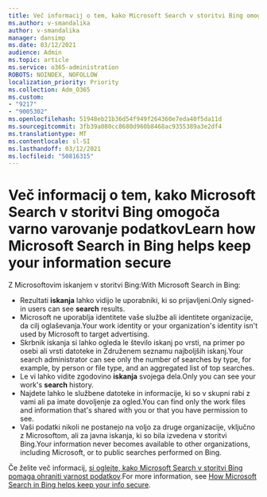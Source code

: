 ```yaml
---
title: Več informacij o tem, kako Microsoft Search v storitvi Bing omogoča varno varovanje podatkov
ms.author: v-smandalika
author: v-smandalika
manager: dansimp
ms.date: 03/12/2021
audience: Admin
ms.topic: article
ms.service: o365-administration
ROBOTS: NOINDEX, NOFOLLOW
localization_priority: Priority
ms.collection: Adm_O365
ms.custom:
- "9217"
- "9005302"
ms.openlocfilehash: 51948eb21b36d54f949f264360e7eda40f5da11d
ms.sourcegitcommit: 3fb39a080cc8680d960b8468ac9355389a3e2df4
ms.translationtype: MT
ms.contentlocale: sl-SI
ms.lasthandoff: 03/12/2021
ms.locfileid: "50816315"
---
```

# <a name="learn-how-microsoft-search-in-bing-helps-keep-your-information-secure"></a><span data-ttu-id="2ef7d-102">Več informacij o tem, kako Microsoft Search v storitvi Bing omogoča varno varovanje podatkov</span><span class="sxs-lookup"><span data-stu-id="2ef7d-102">Learn how Microsoft Search in Bing helps keep your information secure</span></span>

<span data-ttu-id="2ef7d-103">Z Microsoftovim iskanjem v storitvi Bing:</span><span class="sxs-lookup"><span data-stu-id="2ef7d-103">With Microsoft Search in Bing:</span></span>

- <span data-ttu-id="2ef7d-104">Rezultati **iskanja** lahko vidijo le uporabniki, ki so prijavljeni.</span><span class="sxs-lookup"><span data-stu-id="2ef7d-104">Only signed-in users can see **search** results.</span></span>
- <span data-ttu-id="2ef7d-105">Microsoft ne uporablja identitete vaše službe ali identitete organizacije, da cilj oglaševanja.</span><span class="sxs-lookup"><span data-stu-id="2ef7d-105">Your work identity or your organization's identity isn't used by Microsoft to target advertising.</span></span>
- <span data-ttu-id="2ef7d-106">Skrbnik iskanja si lahko ogleda le število iskanj po vrsti, na primer po osebi ali vrsti datoteke in Združenem seznamu najboljših iskanj.</span><span class="sxs-lookup"><span data-stu-id="2ef7d-106">Your search administrator can see only the number of searches by type, for example, by person or file type, and an aggregated list of top searches.</span></span>
- <span data-ttu-id="2ef7d-107">Le vi lahko vidite zgodovino **iskanja** svojega dela.</span><span class="sxs-lookup"><span data-stu-id="2ef7d-107">Only you can see your work's **search** history.</span></span>
- <span data-ttu-id="2ef7d-108">Najdete lahko le službene datoteke in informacije, ki so v skupni rabi z vami ali pa imate dovoljenje za ogled.</span><span class="sxs-lookup"><span data-stu-id="2ef7d-108">You can find only the work files and information that's shared with you or that you have permission to see.</span></span>
- <span data-ttu-id="2ef7d-109">Vaši podatki nikoli ne postanejo na voljo za druge organizacije, vključno z Microsoftom, ali za javna iskanja, ki so bila izvedena v storitvi Bing.</span><span class="sxs-lookup"><span data-stu-id="2ef7d-109">Your information never becomes available to other organizations, including Microsoft, or to public searches performed on Bing.</span></span>

<span data-ttu-id="2ef7d-110">Če želite več informacij, [si oglejte, kako Microsoft Search v storitvi Bing pomaga ohraniti varnost podatkov](https://support.microsoft.com/office/how-microsoft-search-in-bing-helps-keep-your-info-secure-cbce46ae-bb1f-4d0e-86f1-5984f4589113).</span><span class="sxs-lookup"><span data-stu-id="2ef7d-110">For more information, see [How Microsoft Search in Bing helps keep your info secure](https://support.microsoft.com/office/how-microsoft-search-in-bing-helps-keep-your-info-secure-cbce46ae-bb1f-4d0e-86f1-5984f4589113).</span></span>

